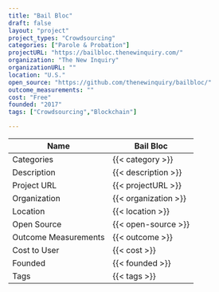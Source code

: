 ```yaml
---
title: "Bail Bloc"
draft: false
layout: "project"
project_types: "Crowdsourcing"
categories: ["Parole & Probation"]
projectURL: "https://bailbloc.thenewinquiry.com/"
organization: "The New Inquiry"
organizationURL: ""
location: "U.S."
open_source: "https://github.com/thenewinquiry/bailbloc/"
outcome_measurements: ""
cost: "Free"
founded: "2017"
tags: ["Crowdsourcing","Blockchain"]

---
```



Name                    |  Bail Bloc    
------------------------|----
Categories              | {{< category >}} 
Description             | {{< description >}} 
Project URL             | {{< projectURL >}} 
Organization            | {{< organization >}} 
Location                | {{< location >}} 
Open Source             | {{< open-source >}} 
Outcome Measurements    | {{< outcome >}} 
Cost to User            | {{< cost >}} 
Founded                 | {{< founded >}} 
Tags                    | {{< tags >}} 

